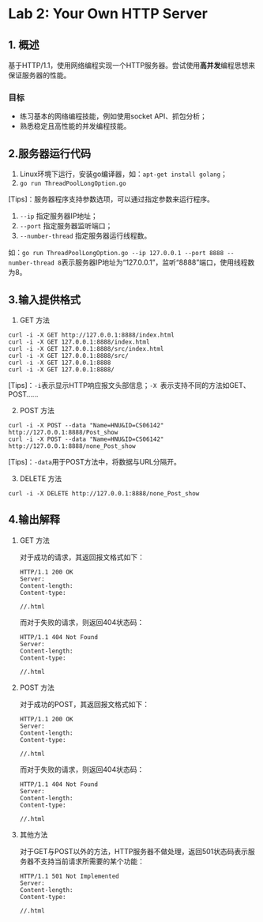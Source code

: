 # Lab 2: Your Own HTTP Server

## 1. 概述

基于HTTP/1.1，使用网络编程实现一个HTTP服务器。尝试使用**高并发**编程思想来保证服务器的性能。

### 目标

* 练习基本的网络编程技能，例如使用socket API、抓包分析；
* 熟悉稳定且高性能的并发编程技能。

## 2.服务器运行代码

1. Linux环境下运行，安装go编译器，如：`apt-get install golang`；
2. `go run ThreadPoolLongOption.go`

[Tips]：服务器程序支持参数选项，可以通过指定参数来运行程序。

1. `--ip`							指定服务器IP地址；
2. `--port`                        指定服务器监听端口；
3. `--number-thread`     指定服务器运行线程数。

如：`go run ThreadPoolLongOption.go --ip 127.0.0.1 --port 8888 --
number-thread 8`表示服务器IP地址为“127.0.0.1”，监听“8888”端口，使用线程数为8。

## 3.输入提供格式

1. GET 方法

```
curl -i -X GET http://127.0.0.1:8888/index.html
curl -i -X GET 127.0.0.1:8888/index.html
curl -i -X GET 127.0.0.1:8888/src/index.html
curl -i -X GET 127.0.0.1:8888/src/
curl -i -X GET 127.0.0.1:8888
curl -i -X GET 127.0.0.1:8888/
```

[Tips]：`-i`表示显示HTTP响应报文头部信息；`-X `表示支持不同的方法如GET、POST……


2. POST 方法

```
curl -i -X POST --data "Name=HNU&ID=CS06142" http://127.0.0.1:8888/Post_show
curl -i -X POST --data "Name=HNU&ID=CS06142" http://127.0.0.1:8888/none_Post_show
```

[Tips]：`-data`用于POST方法中，将数据与URL分隔开。

3. DELETE 方法

```
curl -i -X DELETE http://127.0.0.1:8888/none_Post_show
```


## 4.输出解释

1. GET 方法

   对于成功的请求，其返回报文格式如下：

   ```
   HTTP/1.1 200 OK	
   Server: 
   Content-length:
   Content-type:
   
   //.html
   ```

   而对于失败的请求，则返回404状态码：

   ```
   HTTP/1.1 404 Not Found
   Server: 
   Content-length:
   Content-type:
   
   //.html
   ```


2. POST 方法

   对于成功的POST，其返回报文格式如下：

   ```
   HTTP/1.1 200 OK	
   Server: 
   Content-length:
   Content-type:
   
   //.html
   ```

   而对于失败的请求，则返回404状态码：

   ```
   HTTP/1.1 404 Not Found
   Server: 
   Content-length:
   Content-type:
   
   //.html
   ```

3. 其他方法

   对于GET与POST以外的方法，HTTP服务器不做处理，返回501状态码表示服务器不支持当前请求所需要的某个功能：

   ```
   HTTP/1.1 501 Not Implemented
   Server: 
   Content-length:
   Content-type:
   
   //.html
   ```

   
